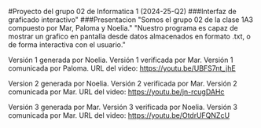 #Proyecto del grupo 02 de Informatica 1 (2024-25-Q2) 
###Interfaz de graficado interactivo"
###Presentacion
"Somos  el grupo 02 de la clase 1A3 compuesto por Mar, Paloma y Noelia." 
"Nuestro programa es capaz de mostrar un grafico en pantalla desde datos almacenados en formato .txt, o de forma interactiva con el usuario."
 
Versión 1 generada por Noelia.
Versión 1 verificada por Mar.
Versión 1 comunicada por Paloma.
URL del video: https://youtu.be/UBFS7nt_jhE

Version 2 generada por Noelia.
Versión 2 verificada por Mar. 
Versión 2 comunicada por Mar. 
URL del video: https://youtu.be/jn-rcugDAHc

Versión 3 generada por Mar.
Versión 3 verificada por Noelia.
Versión 3 comunicada por Mar.
URL del video: https://youtu.be/OtdrUFQNZcU


